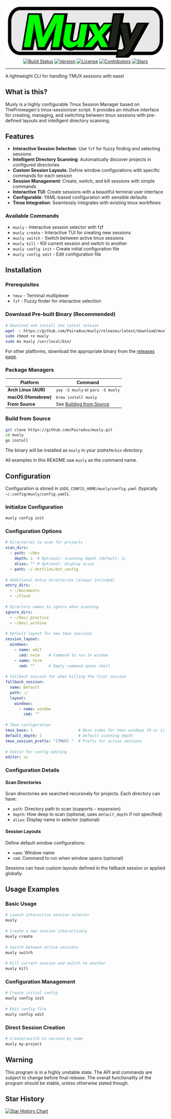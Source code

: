 <div align="center">
  <img src="./assets/muxly.png" alt="fzf - a command-line fuzzy finder">
  <a href="https://github.com/Pairadux/Muxly/actions"><img src="https://github.com/Pairadux/Muxly/actions/workflows/linux.yml/badge.svg?branch=master" alt="Build Status"></a>
  <a href="http://github.com/Pairadux/Muxly/releases"><img src="https://img.shields.io/github/v/tag/Pairadux/Muxly" alt="Version"></a>
  <a href="https://github.com/Pairadux/Muxly?tab=MIT-1-ov-file#readme"><img src="https://img.shields.io/github/license/Pairadux/Muxly" alt="License"></a>
  <a href="https://github.com/Pairadux/Muxly/graphs/contributors"><img src="https://img.shields.io/github/contributors/Pairadux/Muxly" alt="Contributors"></a>
  <a href="https://github.com/Pairadux/Muxly/stargazers"><img src="https://img.shields.io/github/stars/Pairadux/Muxly?style=flat" alt="Stars"></a>
</div>

---

A lightweight CLI for handling TMUX sessions with ease!

## What is this?

Muxly is a highly configurable Tmux Session Manager based on ThePrimeagen's tmux-sessionizer script. It provides an intuitive interface for creating, managing, and switching between tmux sessions with pre-defined layouts and intelligent directory scanning.

## Features

- **Interactive Session Selection**: Use `fzf` for fuzzy finding and selecting sessions
- **Intelligent Directory Scanning**: Automatically discover projects in configured directories  
- **Custom Session Layouts**: Define window configurations with specific commands for each session
- **Session Management**: Create, switch, and kill sessions with simple commands
- **Interactive TUI**: Create sessions with a beautiful terminal user interface
- **Configurable**: YAML-based configuration with sensible defaults
- **Tmux Integration**: Seamlessly integrates with existing tmux workflows

### Available Commands

- `muxly` - Interactive session selector with fzf
- `muxly create` - Interactive TUI for creating new sessions
- `muxly switch` - Switch between active tmux sessions
- `muxly kill` - Kill current session and switch to another
- `muxly config init` - Create initial configuration file
- `muxly config edit` - Edit configuration file

## Installation

### Prerequisites

- `tmux` - Terminal multiplexer
- `fzf` - Fuzzy finder for interactive selection

### Download Pre-built Binary (Recommended)

```bash
# Download and install the latest release
wget -c https://github.com/Pairadux/muxly/releases/latest/download/muxly_Linux_x86_64.tar.gz -O - | tar xz
sudo chmod +x muxly
sudo mv muxly /usr/local/bin/
```

For other platforms, download the appropriate binary from the [releases page](https://github.com/Pairadux/muxly/releases).

### Package Managers

| Platform | Command |
|----------|---------|
| **Arch Linux (AUR)** | `yay -S muxly` or `paru -S muxly` |
| **macOS (Homebrew)** | `brew install muxly` |
| **From Source** | See [Building from Source](#building-from-source) |

### Build from Source

```bash
git clone https://github.com/Pairadux/muxly.git
cd muxly
go install
```

The binary will be installed as `muxly` in your `$GOPATH/bin` directory.

All examples in this README use `muxly` as the command name.

## Configuration

Configuration is stored in `$XDG_CONFIG_HOME/muxly/config.yaml` (typically `~/.config/muxly/config.yaml`).

### Initialize Configuration

```bash
muxly config init
```

### Configuration Options

```yaml
# Directories to scan for projects
scan_dirs:
  - path: ~/Dev
    depth: 1  # Optional: scanning depth (default: 1)
    alias: "" # Optional: display alias
  - path: ~/.dotfiles/dot_config

# Additional entry directories (always included)
entry_dirs:
  - ~/Documents
  - ~/Cloud

# Directory names to ignore when scanning
ignore_dirs:
  - ~/Dev/_practice
  - ~/Dev/_archive

# Default layout for new tmux sessions
session_layout:
  windows:
    - name: edit
      cmd: nvim    # Command to run in window
    - name: term
      cmd: ""      # Empty command opens shell

# Fallback session for when killing the final session
fallback_session:
  name: Default
  path: ~/
  layout:
    windows:
      - name: window
        cmd: ""

# Tmux configuration
tmux_base: 1                    # Base index for tmux windows (0 or 1)
default_depth: 1                # Default scanning depth
tmux_session_prefix: "[TMUX] "  # Prefix for active sessions

# Editor for config editing
editor: vi
```

### Configuration Details

#### Scan Directories

Scan directories are searched recursively for projects. Each directory can have:
- `path`: Directory path to scan (supports `~` expansion)
- `depth`: How deep to scan (optional, uses `default_depth` if not specified)
- `alias`: Display name in selector (optional)

#### Session Layouts  

Define default window configurations:
- `name`: Window name
- `cmd`: Command to run when window opens (optional)

Sessions can have custom layouts defined in the fallback session or applied globally.

## Usage Examples

### Basic Usage

```bash
# Launch interactive session selector
muxly

# Create a new session interactively
muxly create

# Switch between active sessions
muxly switch

# Kill current session and switch to another
muxly kill
```

### Configuration Management

```bash
# Create initial config
muxly config init

# Edit config file
muxly config edit
```

### Direct Session Creation

```bash
# Create/switch to session by name
muxly my-project
```

## Warning

This program is in a highly unstable state. The API and commands are subject to change before final release. The overall functionality of the program should be stable, unless otherwise stated though.

## Star History

[![Star History Chart](https://api.star-history.com/svg?repos=Pairadux/muxly&type=Date)](https://www.star-history.com/#Pairadux/muxly&Date)
